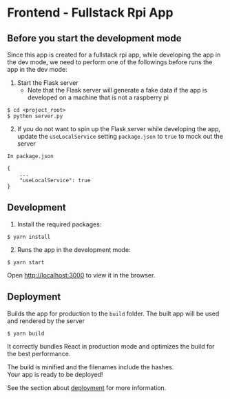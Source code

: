 # Frontend - Fullstack Rpi App

## Before you start the development mode
Since this app is created for a fullstack rpi app, while developing the app in
the dev mode, we need to perform one of the followings before runs the app in the dev mode:

1. Start the Flask server
   * Note that the Flask server will generate a fake data if the app is developed
   on a machine that is not a raspberry pi

```
$ cd <project_root>
$ python server.py
```

2. If you do not want to spin up the Flask server while developing the app, 
update the `useLocalService` setting `package.json` to `true` to mock out the server

```
In package.json

{
    ...
    "useLocalService": true
}

```

## Development

1. Install the required packages:

```
$ yarn install
```

2. Runs the app in the development mode:

```
$ yarn start
```

Open [http://localhost:3000](http://localhost:3000) to view it in the browser.

## Deployment

Builds the app for production to the `build` folder. The built app will be used and rendered by the server

```
$ yarn build
```

It correctly bundles React in production mode and optimizes the build for the best performance.

The build is minified and the filenames include the hashes.<br />
Your app is ready to be deployed!

See the section about [deployment](https://facebook.github.io/create-react-app/docs/deployment) for more information.